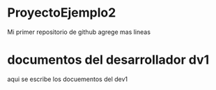 # ProyectoEjemplo2
Mi primer repositorio de github
agrege mas lineas

# documentos del desarrollador dv1
aqui se escribe los docuementos del dev1